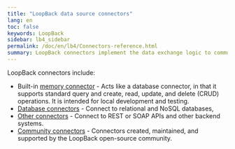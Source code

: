 ```yaml
---
title: "LoopBack data source connectors"
lang: en
toc: false
keywords: LoopBack
sidebar: lb4_sidebar
permalink: /doc/en/lb4/Connectors-reference.html
summary: LoopBack connectors implement the data exchange logic to communicate with backend systems such as relational or NoSQL databases, or other REST, or SOAP API.
---
```


LoopBack connectors include:

- Built-in [memory connector](Memory-connector.html) - Acts like a database connector, in that it supports standard query and create, read, update, and delete (CRUD) operations. It is intended for local development and testing.
- [Database connectors](Database-connectors.html) - Connect to relational and NoSQL databases,
- [Other connectors](Other-connectors.html) - Connect to REST or SOAP APIs and other backend systems.
- [Community connectors](Community-connectors.html) - Connectors created, maintained, and supported by the LoopBack open-source community.
